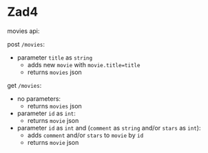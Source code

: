 # Zad4

movies api:

post ```/movies```:
  - parameter ```title``` as ```string```
    - adds new ```movie``` with ```movie.title=title```
    - returns ```movies``` json

get ```/movies```:
  - no parameters:
    - returns ```movies``` json
  - parameter ```id``` as ```int```:
    - returns ```movie``` json
  - parameter ```id``` as ```int``` and (```comment``` as ```string``` and/or ```stars``` as ```int```):
    - adds ```comment``` and/or ```stars``` to ```movie``` by ```id```
    - returns ```movie``` json
  
